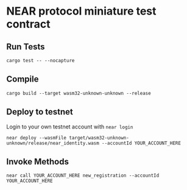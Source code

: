 # NEAR protocol miniature test contract

## Run Tests

```
cargo test -- --nocapture
```

## Compile

```
cargo build --target wasm32-unknown-unknown --release
```

## Deploy to testnet

Login to your own testnet account with `near login` 

```
near deploy --wasmFile target/wasm32-unknown-unknown/release/near_identity.wasm --accountId YOUR_ACCOUNT_HERE
```

## Invoke Methods

```
near call YOUR_ACCOUNT_HERE new_registration --accountId YOUR_ACCOUNT_HERE
```